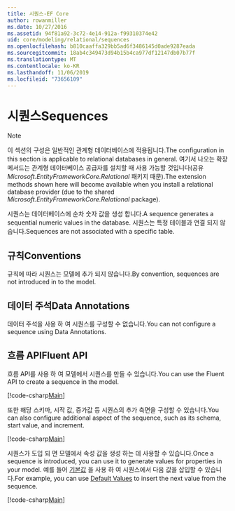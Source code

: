 ```yaml
---
title: 시퀀스-EF Core
author: rowanmiller
ms.date: 10/27/2016
ms.assetid: 94f81a92-3c72-4e14-912a-f99310374e42
uid: core/modeling/relational/sequences
ms.openlocfilehash: b810caaffa329bb5ad6f3486145d0ade9287eada
ms.sourcegitcommit: 18ab4c349473d94b15b4ca977df12147db07b77f
ms.translationtype: MT
ms.contentlocale: ko-KR
ms.lasthandoff: 11/06/2019
ms.locfileid: "73656109"
---
```

# <a name="sequences"></a><span data-ttu-id="84f6f-102">시퀀스</span><span class="sxs-lookup"><span data-stu-id="84f6f-102">Sequences</span></span>

> [!NOTE]  
> <span data-ttu-id="84f6f-103">이 섹션의 구성은 일반적인 관계형 데이터베이스에 적용됩니다.</span><span class="sxs-lookup"><span data-stu-id="84f6f-103">The configuration in this section is applicable to relational databases in general.</span></span> <span data-ttu-id="84f6f-104">여기서 나오는 확장 메서드는 관계형 데이터베이스 공급자를 설치할 때 사용 가능할 것입니다(공유 *Microsoft.EntityFrameworkCore.Relational* 패키지 때문).</span><span class="sxs-lookup"><span data-stu-id="84f6f-104">The extension methods shown here will become available when you install a relational database provider (due to the shared *Microsoft.EntityFrameworkCore.Relational* package).</span></span>

<span data-ttu-id="84f6f-105">시퀀스는 데이터베이스에 순차 숫자 값을 생성 합니다.</span><span class="sxs-lookup"><span data-stu-id="84f6f-105">A sequence generates a sequential numeric values in the database.</span></span> <span data-ttu-id="84f6f-106">시퀀스는 특정 테이블과 연결 되지 않습니다.</span><span class="sxs-lookup"><span data-stu-id="84f6f-106">Sequences are not associated with a specific table.</span></span>

## <a name="conventions"></a><span data-ttu-id="84f6f-107">규칙</span><span class="sxs-lookup"><span data-stu-id="84f6f-107">Conventions</span></span>

<span data-ttu-id="84f6f-108">규칙에 따라 시퀀스는 모델에 추가 되지 않습니다.</span><span class="sxs-lookup"><span data-stu-id="84f6f-108">By convention, sequences are not introduced in to the model.</span></span>

## <a name="data-annotations"></a><span data-ttu-id="84f6f-109">데이터 주석</span><span class="sxs-lookup"><span data-stu-id="84f6f-109">Data Annotations</span></span>

<span data-ttu-id="84f6f-110">데이터 주석을 사용 하 여 시퀀스를 구성할 수 없습니다.</span><span class="sxs-lookup"><span data-stu-id="84f6f-110">You can not configure a sequence using Data Annotations.</span></span>

## <a name="fluent-api"></a><span data-ttu-id="84f6f-111">흐름 API</span><span class="sxs-lookup"><span data-stu-id="84f6f-111">Fluent API</span></span>

<span data-ttu-id="84f6f-112">흐름 API를 사용 하 여 모델에서 시퀀스를 만들 수 있습니다.</span><span class="sxs-lookup"><span data-stu-id="84f6f-112">You can use the Fluent API to create a sequence in the model.</span></span>

[!code-csharp[Main](../../../../samples/core/Modeling/FluentAPI/Relational/Sequence.cs?name=Model&highlight=7)]

<span data-ttu-id="84f6f-113">또한 해당 스키마, 시작 값, 증가값 등 시퀀스의 추가 측면을 구성할 수 있습니다.</span><span class="sxs-lookup"><span data-stu-id="84f6f-113">You can also configure additional aspect of the sequence, such as its schema, start value, and increment.</span></span>

[!code-csharp[Main](../../../../samples/core/Modeling/FluentAPI/Relational/SequenceConfigured.cs?name=Sequence&highlight=7,8,9)]

<span data-ttu-id="84f6f-114">시퀀스가 도입 되 면 모델에서 속성 값을 생성 하는 데 사용할 수 있습니다.</span><span class="sxs-lookup"><span data-stu-id="84f6f-114">Once a sequence is introduced, you can use it to generate values for properties in your model.</span></span> <span data-ttu-id="84f6f-115">예를 들어 [기본값](default-values.md) 을 사용 하 여 시퀀스에서 다음 값을 삽입할 수 있습니다.</span><span class="sxs-lookup"><span data-stu-id="84f6f-115">For example, you can use [Default Values](default-values.md) to insert the next value from the sequence.</span></span>

[!code-csharp[Main](../../../../samples/core/Modeling/FluentAPI/Relational/SequenceUsed.cs?name=Default&highlight=13)]
